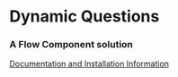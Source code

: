 # Dynamic Questions #

### A Flow Component solution 
[Documentation and Installation Information](https://sites.google.com/view/flowunofficial/flow-screen-components/fsc-dynamic-question)




